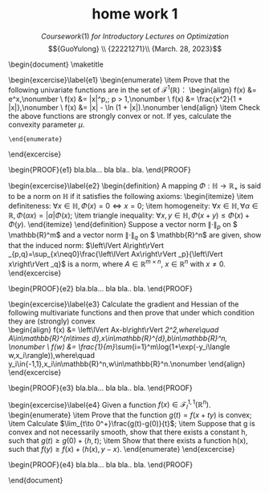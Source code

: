 # <center>home work 1

$${Coursework (1) \ for \ {Introductory\ Lectures\ on \ Optimization}}$$
$${GuoYulong} \\ {22221271}\\
{March. 28, 2023}$$

\begin{document}
\maketitle

\begin{excercise}\label{e1}
	\begin{enumerate}
		\item Prove that the following univariate functions are in the set of $\mathcal{F}^1(\mathbb{R})$：
	\begin{align}
	f(x) &= e^x,\nonumber \\
	f(x) &= |x|^p,\; p > 1,\nonumber \\
	f(x) &= \frac{x^2}{1 + |x|},\nonumber \\
	f(x) &= |x| - \ln (1 + |x|).\nonumber
	\end{align}
		\item Check the above functions are strongly convex or not. If yes, calculate the convexity parameter $\mu$.	



	\end{enumerate}
	
\end{excercise}

\begin{PROOF}{e1}
bla.bla... bla bla.. bla.
\end{PROOF}

\begin{excercise}\label{e2}
	\begin{definition}
		A mapping $\Phi:\mathbb{H}\to\mathbb{R}_+$ is said to be a norm on $\mathbb{H}$ if it satisfies the following axioms:
		\begin{itemize}
			\item definiteness: $\forall x\in\mathbb{H},\Phi(x)=0\Leftrightarrow x=0;$
			\item homogeneity: $\forall x\in\mathbb{H},\forall \alpha \in\mathbb{R},\Phi(\alpha x)=|\alpha|\Phi(x);$
			\item triangle inequality: $\forall x,y\in\mathbb{H},\Phi(x+y)\leq\Phi(x)+\Phi(y).$
		\end{itemize}
	\end{definition}
	Suppose a vector norm $\left\lVert \cdot\right\rVert _p$ on $ \mathbb{R}^m$ and a vector norm $\left\lVert \cdot\right\rVert _q$ on $ \mathbb{R}^n$ are given, 
	show that the induced norm: $\left\lVert A\right\rVert _{p,q}=\sup_{x\neq0}\frac{\left\lVert Ax\right\rVert _p}{\left\lVert x\right\rVert _q}$ is a norm, where $A \in \mathbb{R}^{m\times n}$, $x\in\mathbb{R}^n$ with $x\neq0$.
\end{excercise}

\begin{PROOF}{e2}
	bla.bla... bla bla.. bla.
\end{PROOF}


\begin{excercise}\label{e3}
	Calculate the gradient and Hessian of the following multivariate functions and then prove that under which condition they are (strongly) convex  
	\begin{align}
	f(x) &= \left\lVert Ax-b\right\rVert _2^2,where\quad A\in\mathbb{R}^{n\times d},x\in\mathbb{R}^{d},b\in\mathbb{R}^n, \nonumber \\
	f(w) &= \frac{1}{m}\sum_{i=1}^m\log(1+\exp(-y_i\langle w,x_i\rangle)),where\quad y_i\in\{-1,1\},x_i\in\mathbb{R}^n,w\in\mathbb{R}^n.\nonumber
	\end{align}
\end{excercise}

\begin{PROOF}{e3}
bla.bla... bla bla.. bla.
\end{PROOF}

\begin{excercise}\label{e4}
Given a function $f(x)\in \mathcal{F} ^{1,1}_l(\mathbb{R}^n)$.
\begin{enumerate}
	\item Prove that the function $g(t)=f(x+ty)$ is convex;
	\item Calculate $\lim_{t\to 0^+}\frac{g(t)-g(0)}{t}$;
	\item Suppose that g is convex and not necessarily smooth, show that there exists a constant h, such that $g(t)\geq g(0)+\langle h,t\rangle$;
	\item Show that there exists a function h(x), such that $f(y)\geq f(x)+\langle h(x),y-x\rangle$.
\end{enumerate}
\end{excercise}

\begin{PROOF}{e4}
bla.bla... bla bla.. bla.
\end{PROOF}



\end{document}